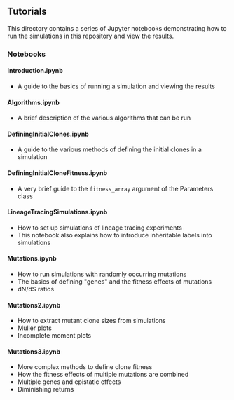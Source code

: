 ## Tutorials

This directory contains a series of Jupyter notebooks demonstrating how to run
the simulations in this repository and view the results.

### Notebooks

#### Introduction.ipynb
- A guide to the basics of running a simulation and viewing the results

#### Algorithms.ipynb
- A brief description of the various algorithms that can be run

#### DefiningInitialClones.ipynb
- A guide to the various methods of defining the initial clones in a simulation

#### DefiningInitialCloneFitness.ipynb
- A very brief guide to the `fitness_array` argument of the Parameters class

#### LineageTracingSimulations.ipynb
- How to set up simulations of lineage tracing experiments
- This notebook also explains how to introduce inheritable labels into simulations

#### Mutations.ipynb
- How to run simulations with randomly occurring mutations
- The basics of defining "genes" and the fitness effects of mutations
- dN/dS ratios

#### Mutations2.ipynb
- How to extract mutant clone sizes from simulations
- Muller plots
- Incomplete moment plots

#### Mutations3.ipynb
- More complex methods to define clone fitness
- How the fitness effects of multiple mutations are combined
- Multiple genes and epistatic effects
- Diminishing returns
